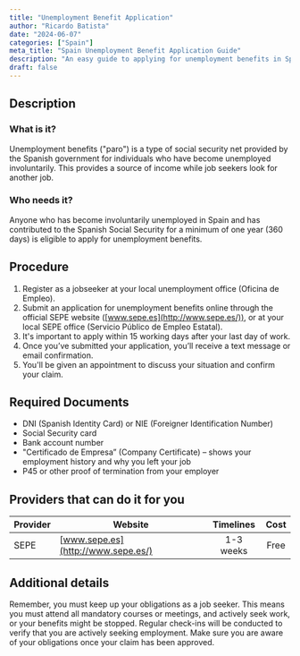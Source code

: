 ```yaml
---
title: "Unemployment Benefit Application"
author: "Ricardo Batista"
date: "2024-06-07"
categories: ["Spain"]
meta_title: "Spain Unemployment Benefit Application Guide"
description: "An easy guide to applying for unemployment benefits in Spain."
draft: false
---
```


## Description
### What is it?
Unemployment benefits ("paro") is a type of social security net provided by the Spanish government for individuals who have become unemployed involuntarily. This provides a source of income while job seekers look for another job.

### Who needs it?
Anyone who has become involuntarily unemployed in Spain and has contributed to the Spanish Social Security for a minimum of one year (360 days) is eligible to apply for unemployment benefits.

## Procedure
1. Register as a jobseeker at your local unemployment office (Oficina de Empleo).
2. Submit an application for unemployment benefits online through the official SEPE website ([www.sepe.es](http://www.sepe.es/)), or at your local SEPE office (Servicio Público de Empleo Estatal).
3. It's important to apply within 15 working days after your last day of work.
4. Once you’ve submitted your application, you’ll receive a text message or email confirmation.
5. You'll be given an appointment to discuss your situation and confirm your claim.

## Required Documents
- DNI (Spanish Identity Card) or NIE (Foreigner Identification Number)
- Social Security card
- Bank account number
- "Certificado de Empresa” (Company Certificate) – shows your employment history and why you left your job
- P45 or other proof of termination from your employer

## Providers that can do it for you

| Provider        |     Website     |     Timelines    |       Cost      |
| --------------- | --------------- |  :-------------: | :-------------: |
| SEPE            |  [www.sepe.es](http://www.sepe.es/)       |      1-3 weeks      |        Free       |

## Additional details
Remember, you must keep up your obligations as a job seeker. This means you must attend all mandatory courses or meetings, and actively seek work, or your benefits might be stopped. Regular check-ins will be conducted to verify that you are actively seeking employment. Make sure you are aware of your obligations once your claim has been approved.